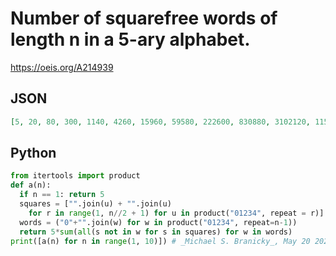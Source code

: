 # Number of squarefree words of length n in a 5\-ary alphabet\.
https://oeis.org/A214939
## JSON
```JSON
[5, 20, 80, 300, 1140, 4260, 15960, 59580, 222600, 830880, 3102120, 11578800, 43220940, 161324400, 602159940, 2247585300, 8389237320, 31313155560, 116877700500, 436250537520]
```
## Python
```Python
from itertools import product
def a(n):
  if n == 1: return 5
  squares = ["".join(u) + "".join(u)
    for r in range(1, n//2 + 1) for u in product("01234", repeat = r)]
  words = ("0"+"".join(w) for w in product("01234", repeat=n-1))
  return 5*sum(all(s not in w for s in squares) for w in words)
print([a(n) for n in range(1, 10)]) # _Michael S. Branicky_, May 20 2021
```
